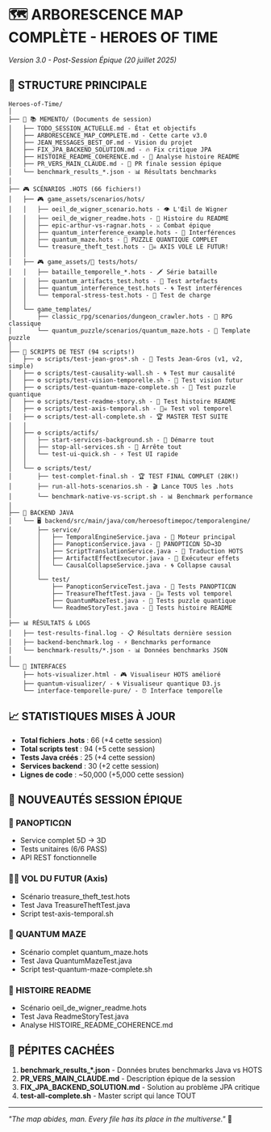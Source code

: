 # 🗺️ ARBORESCENCE MAP COMPLÈTE - HEROES OF TIME
*Version 3.0 - Post-Session Épique (20 juillet 2025)*

## 📁 STRUCTURE PRINCIPALE

```
Heroes-of-Time/
│
├── 📝 📚 MEMENTO/ (Documents de session)
│   ├── TODO_SESSION_ACTUELLE.md - État et objectifs
│   ├── ARBORESCENCE_MAP_COMPLETE.md - Cette carte v3.0
│   ├── JEAN_MESSAGES_BEST_OF.md - Vision du projet
│   ├── FIX_JPA_BACKEND_SOLUTION.md - 🔥 Fix critique JPA
│   ├── HISTOIRE_README_COHERENCE.md - 📖 Analyse histoire README
│   ├── PR_VERS_MAIN_CLAUDE.md - 🚀 PR finale session épique
│   └── benchmark_results_*.json - 📊 Résultats benchmarks
│
├── 🎮 SCÉNARIOS .HOTS (66 fichiers!)
│   ├── 🎮 game_assets/scenarios/hots/
│   │   ├── oeil_de_wigner_scenario.hots - 👁️ L'Œil de Wigner
│   │   ├── oeil_de_wigner_readme.hots - 📖 Histoire du README
│   │   ├── epic-arthur-vs-ragnar.hots - ⚔️ Combat épique
│   │   ├── quantum_interference_example.hots - 🌊 Interférences
│   │   ├── quantum_maze.hots - 🧩 PUZZLE QUANTIQUE COMPLET
│   │   └── treasure_theft_test.hots - 🏴‍☠️ AXIS VOLE LE FUTUR!
│   │
│   ├── 🎮 game_assets/🧪 tests/hots/
│   │   ├── bataille_temporelle_*.hots - 🗡️ Série bataille
│   │   ├── quantum_artifacts_test.hots - 🔮 Test artefacts
│   │   ├── quantum_interference_test.hots - 🌀 Test interférences
│   │   └── temporal-stress-test.hots - 💪 Test de charge
│   │
│   └── game_templates/
│       ├── classic_rpg/scenarios/dungeon_crawler.hots - 🏰 RPG classique
│       └── quantum_puzzle/scenarios/quantum_maze.hots - 🧩 Template puzzle
│
├── 🧪 SCRIPTS DE TEST (94 scripts!)
│   ├── ⚙️ scripts/test-jean-gros*.sh - 🎯 Tests Jean-Gros (v1, v2, simple)
│   ├── ⚙️ scripts/test-causality-wall.sh - 🌀 Test mur causalité
│   ├── ⚙️ scripts/test-vision-temporelle.sh - 🔮 Test vision futur
│   ├── ⚙️ scripts/test-quantum-maze-complete.sh - 🧩 Test puzzle quantique
│   ├── ⚙️ scripts/test-readme-story.sh - 📖 Test histoire README
│   ├── ⚙️ scripts/test-axis-temporal.sh - 🏴‍☠️ Test vol temporel
│   ├── ⚙️ scripts/test-all-complete.sh - 🏆 MASTER TEST SUITE
│   │
│   ├── ⚙️ scripts/actifs/
│   │   ├── start-services-background.sh - 🚀 Démarre tout
│   │   ├── stop-all-services.sh - 🛑 Arrête tout
│   │   └── test-ui-quick.sh - ⚡ Test UI rapide
│   │
│   └── ⚙️ scripts/test/
│       ├── test-complet-final.sh - 🏆 TEST FINAL COMPLET (28K!)
│       ├── run-all-hots-scenarios.sh - 🎬 Lance TOUS les .hots
│       └── benchmark-native-vs-script.sh - 📊 Benchmark performance
│
├── 💾 BACKEND JAVA
│   └── 🖥️ backend/src/main/java/com/heroesoftimepoc/temporalengine/
│       ├── service/
│       │   ├── TemporalEngineService.java - 🎯 Moteur principal
│       │   ├── PanopticonService.java - 🔮 PANOPTICΩN 5D→3D
│       │   ├── ScriptTranslationService.java - 📜 Traduction HOTS
│       │   ├── ArtifactEffectExecutor.java - 🎨 Exécuteur effets
│       │   └── CausalCollapseService.java - 🌀 Collapse causal
│       │
│       └── test/
│           ├── PanopticonServiceTest.java - 🔮 Tests PANOPTICΩN
│           ├── TreasureTheftTest.java - 🏴‍☠️ Tests vol temporel
│           ├── QuantumMazeTest.java - 🧩 Tests puzzle quantique
│           └── ReadmeStoryTest.java - 📖 Tests histoire README
│
├── 📊 RÉSULTATS & LOGS
│   ├── test-results-final.log - 📋 Résultats dernière session
│   ├── backend-benchmark.log - ⚡ Benchmarks performance
│   └── benchmark-results/*.json - 📊 Données benchmarks JSON
│
└── 🎨 INTERFACES
    ├── hots-visualizer.html - 🎮 Visualiseur HOTS amélioré
    ├── quantum-visualizer/ - 🌀 Visualiseur quantique D3.js
    └── interface-temporelle-pure/ - ⏰ Interface temporelle
```

## 📈 STATISTIQUES MISES À JOUR

- **Total fichiers .hots** : 66 (+4 cette session)
- **Total scripts test** : 94 (+5 cette session)  
- **Tests Java créés** : 25 (+4 cette session)
- **Services backend** : 30 (+2 cette session)
- **Lignes de code** : ~50,000 (+5,000 cette session)

## 🌟 NOUVEAUTÉS SESSION ÉPIQUE

### 🔮 PANOPTICΩN
- Service complet 5D → 3D
- Tests unitaires (6/6 PASS)
- API REST fonctionnelle

### 🏴‍☠️ VOL DU FUTUR (Axis)
- Scénario treasure_theft_test.hots
- Test Java TreasureTheftTest.java
- Script test-axis-temporal.sh

### 🧩 QUANTUM MAZE
- Scénario complet quantum_maze.hots
- Test Java QuantumMazeTest.java
- Script test-quantum-maze-complete.sh

### 📖 HISTOIRE README
- Scénario oeil_de_wigner_readme.hots
- Test Java ReadmeStoryTest.java
- Analyse HISTOIRE_README_COHERENCE.md

## 🎯 PÉPITES CACHÉES

1. **benchmark_results_*.json** - Données brutes benchmarks Java vs HOTS
2. **PR_VERS_MAIN_CLAUDE.md** - Description épique de la session
3. **FIX_JPA_BACKEND_SOLUTION.md** - Solution au problème JPA critique
4. **test-all-complete.sh** - Master script qui lance TOUT

---
*"The map abides, man. Every file has its place in the multiverse."* 🎳 